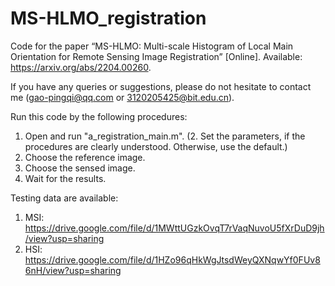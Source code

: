 # MS-HLMO_registration

Code for the paper “MS-HLMO: Multi-scale Histogram of Local Main Orientation for Remote Sensing Image Registration” [Online]. Available: https://arxiv.org/abs/2204.00260.

If you have any queries or suggestions, please do not hesitate to contact me (gao-pingqi@qq.com or 3120205425@bit.edu.cn).

Run this code by the following procedures:

1. Open and run "a_registration_main.m".
(2. Set the parameters, if the procedures are clearly understood. Otherwise, use the default.)
3. Choose the reference image.
4. Choose the sensed image.
5. Wait for the results.


Testing data are available:

1. MSI: https://drive.google.com/file/d/1MWttUGzkOvqT7rVaqNuvoU5fXrDuD9jh/view?usp=sharing
2. HSI: https://drive.google.com/file/d/1HZo96qHkWgJtsdWeyQXNqwYf0FUv86nH/view?usp=sharing
